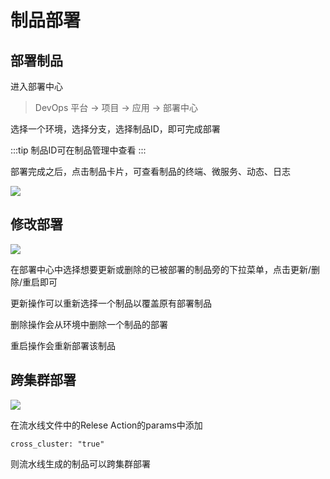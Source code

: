 # 制品部署
## 部署制品

进入部署中心

> DevOps 平台 -> 项目 -> 应用 -> 部署中心

选择一个环境，选择分支，选择制品ID，即可完成部署

:::tip
制品ID可在制品管理中查看
:::

部署完成之后，点击制品卡片，可查看制品的终端、微服务、动态、日志

![](http://terminus-paas.oss-cn-hangzhou.aliyuncs.com/paas-doc/2021/07/29/a6d65aac-43d2-4de4-ad32-8d08ee30e63e.png)

## 修改部署
![](http://terminus-paas.oss-cn-hangzhou.aliyuncs.com/paas-doc/2021/07/29/505aa8fb-0d33-4c2e-9f56-b8e3ca2a2f25.png)

在部署中心中选择想要更新或删除的已被部署的制品旁的下拉菜单，点击更新/删除/重启即可

更新操作可以重新选择一个制品以覆盖原有部署制品

删除操作会从环境中删除一个制品的部署

重启操作会重新部署该制品

## 跨集群部署
![](http://terminus-paas.oss-cn-hangzhou.aliyuncs.com/paas-doc/2021/07/29/8278f955-6ede-43c1-ba41-2f135612829d.png)

在流水线文件中的Relese Action的params中添加

```cross_cluster: "true"```

则流水线生成的制品可以跨集群部署


